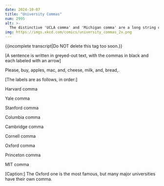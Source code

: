 ```yaml
---
date: 2024-10-07
title: "University Commas"
num: 2995
alt: >-
  The distinctive 'UCLA comma' and 'Michigan comma' are a long string of commas at the start and end of the sentence respectively.
img: https://imgs.xkcd.com/comics/university_commas_2x.png
---
```

{{incomplete transcript|Do NOT delete this tag too soon.}}

[A sentence is written in greyed-out text, with the commas in black and each labeled with an arrow]

Please, buy, apples, mac, and, cheese, milk, and, bread,.

[The labels are as follows, in order:]

Harvard comma

Yale comma

Stanford comma

Columbia comma

Cambridge comma

Cornell comma

Oxford comma

Princeton comma

MIT comma

[Caption:] The Oxford one is the most famous, but many major universities have their own comma.